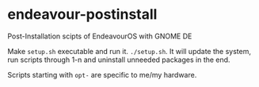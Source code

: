 # endeavour-postinstall
Post-Installation scipts of EndeavourOS with GNOME DE

Make `setup.sh` executable and run it. `./setup.sh`. It will update the system, run scripts through 1-n and uninstall unneeded packages in the end.

Scripts starting with `opt-` are specific to me/my hardware.
